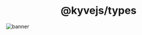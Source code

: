 <div align="center">
  <h1>@kyvejs/types</h1>
</div>

![banner](https://arweave.net/Gs2PvyzkWt9d2CfwTYtwDGGqv-HhV-qXjTURTCW0LuU)
